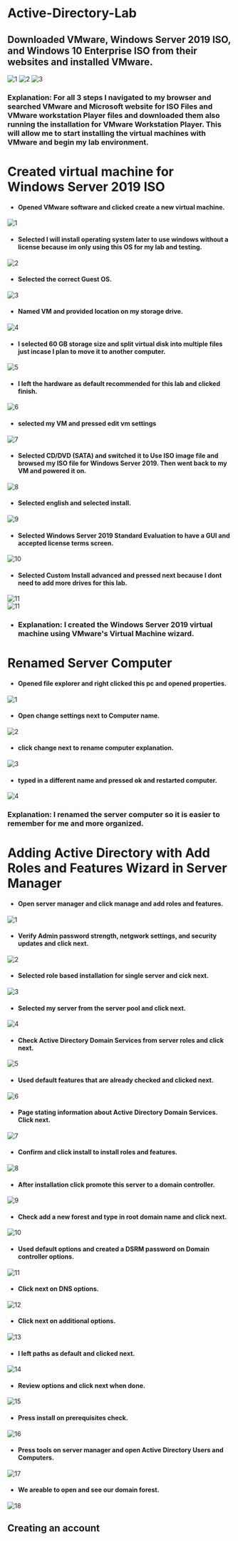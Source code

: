 # Active-Directory-Lab
## Downloaded VMware, Windows Server 2019 ISO, and Windows 10 Enterprise ISO from their websites and installed VMware.<br>
![1](https://github.com/coreybruck/Active-Directory-Lab/assets/78772836/14165504-a721-4c69-801b-07803518fa0e)
![2](https://github.com/coreybruck/Active-Directory-Lab/assets/78772836/1d2baae9-fe29-4a55-a204-9f4e56462eca) 
![3](https://github.com/coreybruck/Active-Directory-Lab/assets/78772836/e104bf42-998e-4b72-919b-4bc9ba7f7c6c)
### Explanation: For all 3 steps I navigated to my browser and searched VMware and Microsoft website for ISO Files and VMware workstation Player files and downloaded them also running the installation for VMware Workstation Player. This will allow me to start installing the virtual machines with VMware and begin my lab environment.

# Created virtual machine for Windows Server 2019 ISO
- #### Opened VMware software and clicked create a new virtual machine.<br>
![1](https://github.com/coreybruck/Active-Directory-Lab/assets/78772836/acf34b63-8702-4662-9dec-2ebf1780fea5)
- #### Selected I will install operating system later to use windows without a license because im only using this OS for my lab and testing.<br>
![2](https://github.com/coreybruck/Active-Directory-Lab/assets/78772836/f7a718cb-9e15-4999-962a-6e649c49753c)
- #### Selected the correct Guest OS.<br>
![3](https://github.com/coreybruck/Active-Directory-Lab/assets/78772836/0ef81030-0658-40b5-9ec1-93fed09d79be)
- #### Named VM and provided location on my storage drive.<br>
![4](https://github.com/coreybruck/Active-Directory-Lab/assets/78772836/db6fe610-474a-4fbb-9938-84fed13cc65f)
- #### I selected 60 GB storage size and split virtual disk into multiple files just incase I plan to move it to another computer.<br>
![5](https://github.com/coreybruck/Active-Directory-Lab/assets/78772836/609aca66-0d68-4a89-b975-11db0063a03f)
- #### I left the hardware as default recommended for this lab and clicked finish.<br>
![6](https://github.com/coreybruck/Active-Directory-Lab/assets/78772836/a87d8dc6-0340-4732-b2c5-4278e0a64ed1)
- #### selected my VM and pressed edit vm settings<br>
![7](https://github.com/coreybruck/Active-Directory-Lab/assets/78772836/4e59aa9e-360b-4ece-8eed-74cd64e74fb0)
- #### Selected CD/DVD (SATA) and switched it to Use ISO image file and browsed my ISO file for Windows Server 2019. Then went back to my VM and powered it on.<br>
![8](https://github.com/coreybruck/Active-Directory-Lab/assets/78772836/3c449eef-fd67-4974-b81e-fbe7336b05f5)
- #### Selected english and selected install.<br>
![9](https://github.com/coreybruck/Active-Directory-Lab/assets/78772836/ef98582e-4917-49de-9159-279909433e0e)
- #### Selected Windows Server 2019 Standard Evaluation to have a GUI and accepted license terms screen.<br>
![10](https://github.com/coreybruck/Active-Directory-Lab/assets/78772836/b9af7e4e-657f-4f23-8d93-23e29a72b3b9)
- #### Selected Custom Install advanced and pressed next because I dont need to add more drives for this lab.<br>
![11](https://github.com/coreybruck/Active-Directory-Lab/assets/78772836/4dd02055-dd45-4634-9956-7bc6d6a20400)<br>
![11](https://github.com/coreybruck/Active-Directory-Lab/assets/78772836/e7efdec8-43d8-48c9-b5f6-b86a1e3367cc)
- ### Explanation: I created the Windows Server 2019 virtual machine using VMware's Virtual Machine wizard.

# Renamed Server Computer
- #### Opened file explorer and right clicked this pc and opened properties.
![1](https://github.com/coreybruck/Active-Directory-Lab/assets/78772836/f9aebd5f-0d3e-44ae-90f8-37a412c0e3ed)
- #### Open change settings next to Computer name.
![2](https://github.com/coreybruck/Active-Directory-Lab/assets/78772836/ef214e8f-3317-4826-b7a6-02b6bcfa5940)
- #### click change next to rename computer explanation.
![3](https://github.com/coreybruck/Active-Directory-Lab/assets/78772836/103dc7d2-a0e8-4e30-bdc7-0a4e1baee15d)
- #### typed in a different name and pressed ok and restarted computer.
![4](https://github.com/coreybruck/Active-Directory-Lab/assets/78772836/29b6f91b-64e1-4c02-90e4-9af92a033fa2)
### Explanation: I renamed the server computer so it is easier to remember for me and more organized.

# Adding Active Directory with Add Roles and Features Wizard in Server Manager
- #### Open server manager and click manage and add roles and features.
![1](https://github.com/coreybruck/Active-Directory-Lab/assets/78772836/3bc28b3b-f7d3-4771-8822-8c4257a57c81)
- #### Verify Admin password strength, netgwork settings, and security updates and click next.
![2](https://github.com/coreybruck/Active-Directory-Lab/assets/78772836/c1000136-fc90-4c81-863c-b5a34d9fc9b3)
- #### Selected role based installation for single server and cick next.
![3](https://github.com/coreybruck/Active-Directory-Lab/assets/78772836/f665df43-7dba-4804-8829-f18b18ecf12b)
- #### Selected my server from the server pool and click next.
![4](https://github.com/coreybruck/Active-Directory-Lab/assets/78772836/79bb7d09-80d2-4fe0-873b-59c270a096cd)
- #### Check Active Directory Domain Services from server roles and click next.
![5](https://github.com/coreybruck/Active-Directory-Lab/assets/78772836/f0ff77c7-ee2b-40dc-8063-52e84bb29efb)
- #### Used default features that are already checked and clicked next.
![6](https://github.com/coreybruck/Active-Directory-Lab/assets/78772836/ff94af42-bb72-4e95-9f51-0ce04e90dffa)
- #### Page stating information about Active Directory Domain Services. Click next.
![7](https://github.com/coreybruck/Active-Directory-Lab/assets/78772836/67578c12-8dd9-4126-b9a9-df92fbe165ba)
- #### Confirm and click install to install roles and features.
![8](https://github.com/coreybruck/Active-Directory-Lab/assets/78772836/c8cbff3d-28ef-4ee8-a3d8-1532d993fca2)
- #### After installation click promote this server to a domain controller.
![9](https://github.com/coreybruck/Active-Directory-Lab/assets/78772836/ade07793-9012-4648-833a-45a6e111e040)
- #### Check add a new forest and type in root domain name and click next.
![10](https://github.com/coreybruck/Active-Directory-Lab/assets/78772836/ea6c6461-d538-4fd0-8c97-afec8421f6c5)
- #### Used default options and created a DSRM password on Domain controller options.
![11](https://github.com/coreybruck/Active-Directory-Lab/assets/78772836/411577e5-d468-48ff-bcb0-93214e4ff4d0)
- #### Click next on DNS options.
![12](https://github.com/coreybruck/Active-Directory-Lab/assets/78772836/950c0967-f4e8-4aba-9ea4-b8049151d9c3)
- #### Click next on additional options.
![13](https://github.com/coreybruck/Active-Directory-Lab/assets/78772836/e6ed65bd-c68a-46b4-a1e9-12e03b19546a)
- #### I left paths as default and clicked next.
![14](https://github.com/coreybruck/Active-Directory-Lab/assets/78772836/a43ba0af-b530-43e9-b243-c71aad338bb0)
- #### Review options and click next when done.
![15](https://github.com/coreybruck/Active-Directory-Lab/assets/78772836/670b498d-9e8a-4fc1-9a15-ee88cf800a1e)
- #### Press install on prerequisites check.
![16](https://github.com/coreybruck/Active-Directory-Lab/assets/78772836/ebc95ac7-3f57-4861-bb67-4630d0f4b00c)
- #### Press tools on server manager and open Active Directory Users and Computers.
![17](https://github.com/coreybruck/Active-Directory-Lab/assets/78772836/e95a50ea-6df7-406c-8818-a97e022ff8a8)
- #### We areable to open and see our domain forest.
![18](https://github.com/coreybruck/Active-Directory-Lab/assets/78772836/42f83dad-7588-4751-9d9c-5a052eb6c086)

## Creating an account









